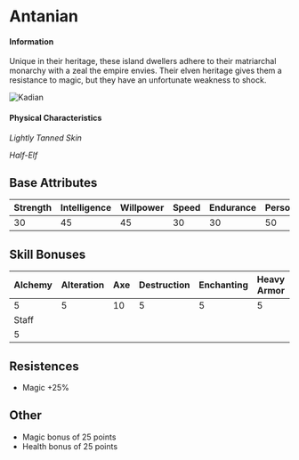 # Antanian

#### Information

Unique in their heritage, these island dwellers adhere to their matriarchal monarchy with a zeal the empire envies. Their elven heritage gives them a resistance to magic, but they have an unfortunate weakness to shock.



![Kadian](../../images/Antanian.png)

#### Physical Characteristics

*Lightly Tanned Skin*

*Half-Elf*
## Base Attributes

| Strength  | Intelligence | Willpower  | Speed  | Endurance  | Personality  | Luck  |
|-----------|--------------|------------|--------|------------|--------------|-------|
| 30        | 45           | 45         | 30     | 30         | 50           | 50    |

## Skill Bonuses

| Alchemy  | Alteration | Axe  | Destruction  | Enchanting | Heavy Armor | Long Blade | Marksman | Mercantile | Speechcraft | 
|------    |---         |------|------        |------      |-------------|------------|----------|------------|-------------|
| 5        | 5          | 10   | 5            |5           |5            | 5          | 5        | 5          | 5           |
| Staff |
| 5     |


## Resistences
 - Magic +25%

## Other
- Magic bonus of 25 points
- Health bonus of 25 points
